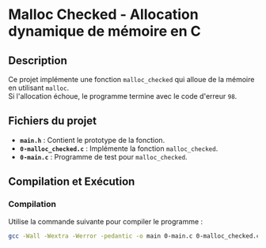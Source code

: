 # Malloc Checked - Allocation dynamique de mémoire en C

## Description
Ce projet implémente une fonction `malloc_checked` qui alloue de la mémoire en utilisant `malloc`.  
Si l'allocation échoue, le programme termine avec le code d'erreur `98`.

## Fichiers du projet
- **`main.h`** : Contient le prototype de la fonction.
- **`0-malloc_checked.c`** : Implémente la fonction `malloc_checked`.
- **`0-main.c`** : Programme de test pour `malloc_checked`.

## Compilation et Exécution
### **Compilation**
Utilise la commande suivante pour compiler le programme :
```sh
gcc -Wall -Wextra -Werror -pedantic -o main 0-main.c 0-malloc_checked.c

